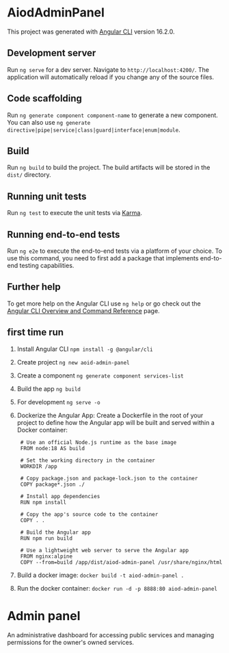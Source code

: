 # AiodAdminPanel

This project was generated with [Angular CLI](https://github.com/angular/angular-cli) version 16.2.0.

## Development server

Run `ng serve` for a dev server. Navigate to `http://localhost:4200/`. The application will automatically reload if you change any of the source files.

## Code scaffolding

Run `ng generate component component-name` to generate a new component. You can also use `ng generate directive|pipe|service|class|guard|interface|enum|module`.

## Build

Run `ng build` to build the project. The build artifacts will be stored in the `dist/` directory.

## Running unit tests

Run `ng test` to execute the unit tests via [Karma](https://karma-runner.github.io).

## Running end-to-end tests

Run `ng e2e` to execute the end-to-end tests via a platform of your choice. To use this command, you need to first add a package that implements end-to-end testing capabilities.

## Further help

To get more help on the Angular CLI use `ng help` or go check out the [Angular CLI Overview and Command Reference](https://angular.io/cli) page.

## first time run

1. Install Angular CLI
   `npm install -g @angular/cli`
2. Create project
   `ng new aoid-admin-panel`
3. Create a component
   `ng generate component services-list`
4. Build the app
   `ng build`
5. For development
   `ng serve -o`
6. Dockerize the Angular App: Create a Dockerfile in the root of your project to define how the Angular app will be built and served within a Docker container:

   ```docker
    # Use an official Node.js runtime as the base image
    FROM node:18 AS build

    # Set the working directory in the container
    WORKDIR /app

    # Copy package.json and package-lock.json to the container
    COPY package*.json ./

    # Install app dependencies
    RUN npm install

    # Copy the app's source code to the container
    COPY . .

    # Build the Angular app
    RUN npm run build

    # Use a lightweight web server to serve the Angular app
    FROM nginx:alpine
    COPY --from=build /app/dist/aiod-admin-panel /usr/share/nginx/html
   ```

7. Build a docker image:
   `docker build -t aiod-admin-panel .`
8. Run the docker container:
   `docker run -d -p 8888:80 aiod-admin-panel`

# Admin panel

An administrative dashboard for accessing public services and managing permissions for the owner's owned services.
